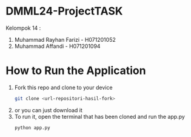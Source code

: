 # DMML24-ProjectTASK
Kelompok 14 :
1. Muhammad Rayhan Farizi - H071201052
2. Muhammad Affandi - H071201094

# How to Run the Application
1. Fork this repo and clone to your device
   ```sh
   git clone <url-repositori-hasil-fork>
2. or you can just download it
3. To run it, open the terminal that has been cloned and run the app.py
   ```sh
   python app.py

